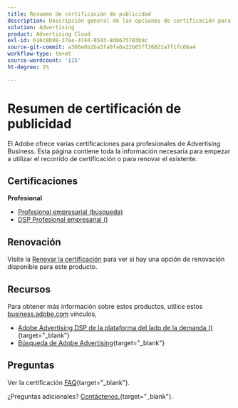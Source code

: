 ```yaml
---
title: Resumen de certificación de publicidad
description: Descripción general de las opciones de certificación para el Adobe Advertising
solution: Advertising
product: Advertising Cloud
exl-id: 616c8b98-17ee-4744-8593-8d8675703b9c
source-git-commit: a366e8b2ba3fa0fa0a22b05ff26821a7f1fc66a4
workflow-type: tm+mt
source-wordcount: '115'
ht-degree: 2%

---
```


# Resumen de certificación de publicidad

El Adobe ofrece varias certificaciones para profesionales de Advertising Business.  Esta página contiene toda la información necesaria para empezar a utilizar el recorrido de certificación o para renovar el existente.

## Certificaciones

**Profesional**

* [Profesional empresarial (búsqueda)](/help/certifications/aac/aac-search-p-business.md) <!--AD0-E501-->
* [DSP Profesional empresarial ()](/help/certifications/aac/aac-dsp-p-business.md) <!--AD0-E502-->

## Renovación

Visite la [Renovar la certificación](/help/certifications/renew.md) para ver si hay una opción de renovación disponible para este producto.

## Recursos

Para obtener más información sobre estos productos, utilice estos [business.adobe.com](https://business.adobe.com/) vínculos,

* [Adobe Advertising DSP de la plataforma del lado de la demanda ()](https://business.adobe.com/products/advertising/demand-side-platform.html){target="_blank"}
* [Búsqueda de Adobe Advertising](https://business.adobe.com/products/advertising/search-marketing-management.html){target="_blank"}

## Preguntas

Ver la certificación [FAQ](https://experienceleague.adobe.com/docs/certification/certification/faq.html){target="_blank"}.

¿Preguntas adicionales? [Contáctenos.](mailto:certif@adobe.com){target="_blank"}.
